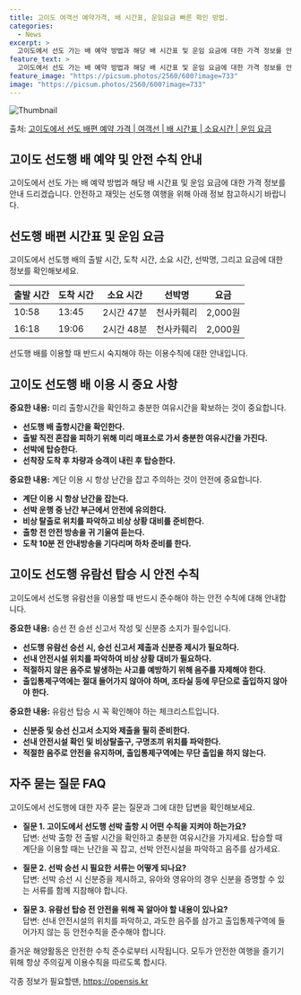 ```yaml
---
title: 고이도 여객선 예약가격, 배 시간표, 운임요금 빠른 확인 방법.
categories:
  - News
excerpt: >
  고이도에서 선도 가는 배 예약 방법과 해당 배 시간표 및 운임 요금에 대한 가격 정보를 안내 드리겠습니다. 안전하고 재밋는 선도행 여행을 위해 아래 정보 참고하시기 바랍니다. 선도행 배편 예약하기 👈 클릭고이도에서 선도행 배 시간표출발 시간도착 시간소요 시간선박명요금10:5813:452시간 47분천사카훼리2,000원16:1819:062시간 48분천사카훼리2,000원선도행 배편 예약하기 👈 클릭고이도에서 선도행 여객선 탑승 시 이용수칙고이도에서 선도행 배를 이용할 때 반드시 숙지해야 하는 이용수칙을 소개합니다. 중요한 내용: 미리 출항시간을 확인하고 충분한 여유시간을 확보하는 것이 중요합니다.선도행 배 출항시간을 확인한다.출발 직전 혼잡을 피하기 위해 미리 매표소로 가서 충분한 여유시간을 가진다.선박에 탑..
feature_text: >
  고이도에서 선도 가는 배 예약 방법과 해당 배 시간표 및 운임 요금에 대한 가격 정보를 안내 드리겠습니다. 안전하고 재밋는 선도행 여행을 위해 아래 정보 참고하시기 바랍니다. 선도행 배편 예약하기 👈 클릭고이도에서 선도행 배 시간표출발 시간도착 시간소요 시간선박명요금10:5813:452시간 47분천사카훼리2,000원16:1819:062시간 48분천사카훼리2,000원선도행 배편 예약하기 👈 클릭고이도에서 선도행 여객선 탑승 시 이용수칙고이도에서 선도행 배를 이용할 때 반드시 숙지해야 하는 이용수칙을 소개합니다. 중요한 내용: 미리 출항시간을 확인하고 충분한 여유시간을 확보하는 것이 중요합니다.선도행 배 출항시간을 확인한다.출발 직전 혼잡을 피하기 위해 미리 매표소로 가서 충분한 여유시간을 가진다.선박에 탑..
feature_image: "https://picsum.photos/2560/600?image=733"
image: "https://picsum.photos/2560/600?image=733"
---
```


![Thumbnail](https://img1.daumcdn.net/thumb/R800x0/?scode=mtistory2&fname=https%3A%2F%2Fblog.kakaocdn.net%2Fdn%2FItGle%2FbtsHDMrctPk%2FnDkuc82kETRu6a8CqwiXUk%2Fimg.webp)

<p>출처: <a href="https://opensis.kr/entry/%EA%B3%A0%EC%9D%B4%EB%8F%84%EC%97%90%EC%84%9C-%EC%84%A0%EB%8F%84-%EB%B0%B0%ED%8E%B8-%EC%98%88%EC%95%BD-%EA%B0%80%EA%B2%A9-%EC%97%AC%EA%B0%9D%EC%84%A0-%EB%B0%B0-%EC%8B%9C%EA%B0%84%ED%91%9C-%EC%86%8C%EC%9A%94%EC%8B%9C%EA%B0%84-%EC%9A%B4%EC%9E%84-%EC%9A%94%EA%B8%88" rel="dofollow">고이도에서 선도 배편 예약 가격 | 여객선 | 배 시간표 | 소요시간 | 운임 요금</a> </p>

## 고이도 선도행 배 예약 및 안전 수칙 안내

고이도에서 선도 가는 배 예약 방법과 해당 배 시간표 및 운임 요금에 대한 가격 정보를 안내 드리겠습니다. 안전하고 재밋는 선도행 여행을
위해 아래 정보 참고하시기 바랍니다.

## 선도행 배편 시간표 및 운임 요금

고이도에서 선도행 배의 출발 시간, 도착 시간, 소요 시간, 선박명, 그리고 요금에 대한 정보를 확인해보세요.

**출발 시간** | **도착 시간** | **소요 시간** | **선박명** | **요금**  
---|---|---|---|---  
10:58 | 13:45 | 2시간 47분 | 천사카훼리 | 2,000원  
16:18 | 19:06 | 2시간 48분 | 천사카훼리 | 2,000원  
  
선도행 배를 이용할 때 반드시 숙지해야 하는 이용수칙에 대한 안내입니다.

## 고이도 선도행 배 이용 시 중요 사항

**중요한 내용:** 미리 출항시간을 확인하고 충분한 여유시간을 확보하는 것이 중요합니다.

  * **선도행 배 출항시간을 확인한다.**
  * **출발 직전 혼잡을 피하기 위해 미리 매표소로 가서 충분한 여유시간을 가진다.**
  * **선박에 탑승한다.**
  * **선착장 도착 후 차량과 승객이 내린 후 탑승한다.**

**중요한 내용:** 계단 이용 시 항상 난간을 잡고 주의하는 것이 안전에 중요합니다.

  * **계단 이용 시 항상 난간을 잡는다.**
  * **선박 운행 중 난간 부근에서 안전에 유의한다.**
  * **비상 탈출로 위치를 파악하고 비상 상황 대비를 준비한다.**
  * **출항 전 안전 방송을 귀 기울여 듣는다.**
  * **도착 10분 전 안내방송을 기다리며 하차 준비를 한다.**

## 고이도 선도행 유람선 탑승 시 안전 수칙

고이도에서 선도행 유람선을 이용할 때 반드시 준수해야 하는 안전 수칙에 대해 안내합니다.

**중요한 내용:** 승선 전 승선 신고서 작성 및 신분증 소지가 필수입니다.

  * **선도행 유람선 승선 시, 승선 신고서 제출과 신분증 제시가 필요하다.**
  * **선내 안전시설 위치를 파악하여 비상 상황 대비가 필요하다.**
  * **적절하지 않은 음주로 발생하는 사고를 예방하기 위해 음주를 자제해야 한다.**
  * **출입통제구역에는 절대 들어가지 않아야 하며, 조타실 등에 무단으로 출입하지 않아야 한다.**

**중요한 내용:** 유람선 탑승 시 꼭 확인해야 하는 체크리스트입니다.

  * **신분증 및 승선 신고서 소지와 제출을 필히 준비한다.**
  * **선내 안전시설 확인 및 비상탈출구, 구명조끼 위치를 파악한다.**
  * **적절한 음주로 안전을 유지하며, 출입통제구역에는 무단 출입을 하지 않는다.**

## 자주 묻는 질문 FAQ

고이도에서 선도행에 대한 자주 묻는 질문과 그에 대한 답변을 확인해보세요.

  * **질문 1. 고이도에서 선도행 선박 출항 시 어떤 수칙을 지켜야 하는가요?**  
답변: 선박 출항 전 출발 시간을 확인하고 충분한 여유시간을 가지세요. 탑승할 때 계단을 이용할 때는 난간을 꼭 잡고, 선박 안전시설을
파악하고 음주를 삼가세요.

  * **질문 2. 선박 승선 시 필요한 서류는 어떻게 되나요?**  
답변: 선박 승선 시 신분증을 제시하고, 유아와 영유아의 경우 신분을 증명할 수 있는 서류를 함께 지참해야 합니다.

  * **질문 3. 유람선 탑승 전 안전을 위해 꼭 알아야 할 내용이 있나요?**  
답변: 선내 안전시설의 위치를 파악하고, 과도한 음주를 삼가고 출입통제구역에 들어가지 않는 등 안전수칙을 준수해야 합니다.

즐거운 해양활동은 안전한 수칙 준수로부터 시작됩니다. 모두가 안전한 여행을 즐기기 위해 항상 주의깊게 이용수칙을 따르도록 합시다.

 

각종 정보가 필요할땐, <a href="https://opensis.kr" rel="dofollow">https://opensis.kr</a>



